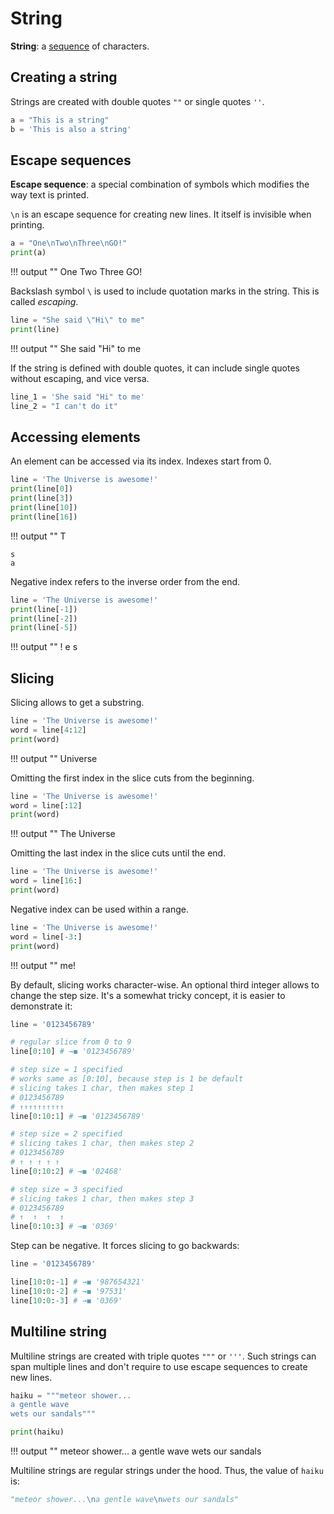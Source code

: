 # String

**String**: a [sequence](/sequence) of characters.

## Creating a string

Strings are created with double quotes `""` or single quotes `''`.

```python
a = "This is a string"
b = 'This is also a string'
```

## Escape sequences

**Escape sequence**: a special combination of symbols which modifies the way text is printed.

`\n` is an escape sequence for creating new lines. It itself is invisible when printing.

```python
a = "One\nTwo\nThree\nGO!"
print(a)
```

!!! output ""
    One
    Two
    Three
    GO!

Backslash symbol `\` is used to include quotation marks in the string. This is called *escaping*.

```python
line = "She said \"Hi\" to me"
print(line)
```

!!! output ""
    She said "Hi" to me

If the string is defined with double quotes, it can include single quotes without escaping, and vice versa.

```python
line_1 = 'She said "Hi" to me'
line_2 = "I can't do it"
```

## Accessing elements

An element can be accessed via its index. Indexes start from 0.

```python
line = 'The Universe is awesome!'
print(line[0])
print(line[3])
print(line[10])
print(line[16])
```

!!! output ""
    T

    s
    a

Negative index refers to the inverse order from the end.

```python
line = 'The Universe is awesome!'
print(line[-1])
print(line[-2])
print(line[-5])
```

!!! output ""
    !
    e
    s

## Slicing

Slicing allows to get a substring.

```python
line = 'The Universe is awesome!'
word = line[4:12]
print(word)
```

!!! output ""
    Universe

Omitting the first index in the slice cuts from the beginning.

```python
line = 'The Universe is awesome!'
word = line[:12]
print(word)
```

!!! output ""
    The Universe

Omitting the last index in the slice cuts until the end.

```python
line = 'The Universe is awesome!'
word = line[16:]
print(word)
```

Negative index can be used within a range.

```python
line = 'The Universe is awesome!'
word = line[-3:]
print(word)
```


!!! output ""
    me!

By default, slicing works character-wise. An optional third integer allows to change the step size. It's a somewhat tricky concept, it is easier to demonstrate it:


```python
line = '0123456789'

# regular slice from 0 to 9
line[0:10] # →◼ '0123456789'

# step size = 1 specified
# works same as [0:10], because step is 1 be default
# slicing takes 1 char, then makes step 1
# 0123456789
# ↑↑↑↑↑↑↑↑↑↑
line[0:10:1] # →◼ '0123456789'

# step size = 2 specified
# slicing takes 1 char, then makes step 2
# 0123456789
# ↑ ↑ ↑ ↑ ↑
line[0:10:2] # →◼ '02468'

# step size = 3 specified
# slicing takes 1 char, then makes step 3
# 0123456789
# ↑  ↑  ↑  ↑
line[0:10:3] # →◼ '0369'
```

Step can be negative. It forces slicing to go backwards:

```python
line = '0123456789'

line[10:0:-1] # →◼ '987654321'
line[10:0:-2] # →◼ '97531'
line[10:0:-3] # →◼ '0369'
```

## Multiline string

Multiline strings are created with triple quotes `"""` or `'''`. Such strings can span multiple lines and don't require to use escape sequences to create new lines.

```python
haiku = """meteor shower...
a gentle wave
wets our sandals"""

print(haiku)
```

!!! output ""
    meteor shower...
    a gentle wave
    wets our sandals

Multiline strings are regular strings under the hood. Thus, the value of `haiku` is:

```python
"meteor shower...\na gentle wave\nwets our sandals"
```
